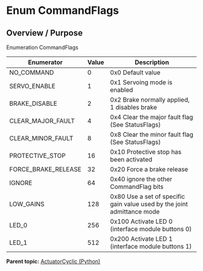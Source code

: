 # Enum CommandFlags

## Overview / Purpose

Enumeration CommandFlags

|Enumerator|Value|Description|
|----------|-----|-----------|
|NO\_COMMAND|0|0x0 Default value|
|SERVO\_ENABLE|1|0x1 Servoing mode is enabled|
|BRAKE\_DISABLE|2|0x2 Brake normally applied, 1 disables brake|
|CLEAR\_MAJOR\_FAULT|4|0x4 Clear the major fault flag \(See StatusFlags\)|
|CLEAR\_MINOR\_FAULT|8|0x8 Clear the minor fault flag \(See StatusFlags\)|
|PROTECTIVE\_STOP|16|0x10 Protective stop has been activated|
|FORCE\_BRAKE\_RELEASE|32|0x20 Force a brake release|
|IGNORE|64|0x40 ignore the other CommandFlag bits|
|LOW\_GAINS|128|0x80 Use a set of specific gain value used by the joint admittance mode|
|LED\_0|256|0x100 Activate LED 0 \(interface module buttons 0\)|
|LED\_1|512|0x200 Activate LED 1 \(interface module buttons 1\)|

**Parent topic:** [ActuatorCyclic \(Python\)](../../summary_pages/ActuatorCyclic.md)

